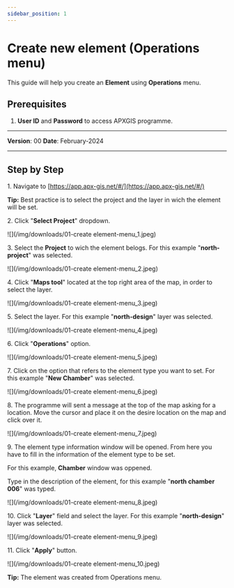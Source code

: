 ```yaml
---
sidebar_position: 1
---
```


# Create new element (Operations menu)

This guide will help you create an **Element** using **Operations** menu.

## **Prerequisites**
1.	**User ID** and **Password** to access APXGIS programme.

------------

**Version**: 00
**Date**: February-2024

------------
## **Step by Step**

1\. Navigate to [https://app.apx-gis.net/#/](https://app.apx-gis.net/#/)


**Tip:** Best practice is to select the project and the layer in wich the element will be set.


2\. Click "**Select Project**" dropdown.

![](/img/downloads/01-create element-menu_1.jpeg)


3\. Select the **Project** to wich the element belogs. For this example "**north-project**" was selected.

![](/img/downloads/01-create element-menu_2.jpeg)


4\. Click "**Maps tool**" located at the top right area of the map, in order to select the layer.

![](/img/downloads/01-create element-menu_3.jpeg)


5\. Select the layer. For this example "**north-design**" layer was selected.

![](/img/downloads/01-create element-menu_4.jpeg)


6\. Click "**Operations**" option.

![](/img/downloads/01-create element-menu_5.jpeg)


7\. Click on the option that refers to the element type you want to set. For this example "**New Chamber**" was selected.

![](/img/downloads/01-create element-menu_6.jpeg)


8\. The programme will sent a message at the top of the map asking for a location. Move the cursor and place it on the desire location on the map and click over it.

![](/img/downloads/01-create element-menu_7.jpeg)


9\. The element type information window will be opened. From here you have to fill in the information of the element type to be set.

For this example, **Chamber** window was oppened.

Type in the description of the element, for this example "**north chamber 006**" was typed.

![](/img/downloads/01-create element-menu_8.jpeg)


10\. Click "**Layer**" field and select the layer. For this example "**north-design**" layer was selected.

![](/img/downloads/01-create element-menu_9.jpeg)


11\. Click "**Apply**" button.

![](/img/downloads/01-create element-menu_10.jpeg)


**Tip:** The element was created from Operations menu.


